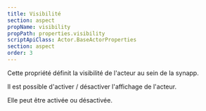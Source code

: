 ```yaml
---
title: Visibilité
section: aspect
propName: visibility
propPath: properties.visibility
scriptApiClass: Actor.BaseActorProperties
section: aspect
order: 3
---
```

Cette propriété définit la visibilité de l'acteur au sein de la synapp.

Il est possible d'activer / désactiver l'affichage de l'acteur.

Elle peut être activée ou désactivée.
